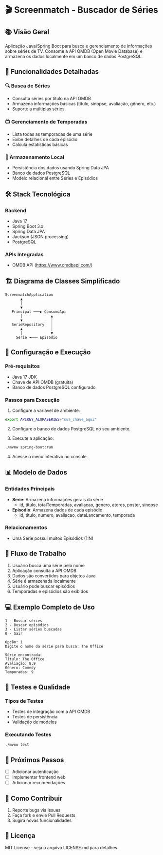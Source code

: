 # 🎬 Screenmatch - Buscador de Séries

## 📚 Visão Geral
Aplicação Java/Spring Boot para busca e gerenciamento de informações sobre séries de TV. Consome a API OMDB (Open Movie Database) e armazena os dados localmente em um banco de dados PostgreSQL.

## 🧩 Funcionalidades Detalhadas

### 🔍 Busca de Séries
- Consulta séries por título na API OMDB
- Armazena informações básicas (título, sinopse, avaliação, gênero, etc.)
- Suporte a múltiplas séries

### 📺 Gerenciamento de Temporadas
- Lista todas as temporadas de uma série
- Exibe detalhes de cada episódio
- Calcula estatísticas básicas

### 💾 Armazenamento Local
- Persistência dos dados usando Spring Data JPA
- Banco de dados PostgreSQL
- Modelo relacional entre Séries e Episódios

## 🛠 Stack Tecnológica

### Backend
- Java 17
- Spring Boot 3.x
- Spring Data JPA
- Jackson (JSON processing)
- PostgreSQL

### APIs Integradas
- OMDB API (https://www.omdbapi.com/)

## 🏗 Diagrama de Classes Simplificado
```
ScreenmatchApplication
       ▲
       │
       ▼
   Principal ───▶ ConsumoApi
       │             ▲
       ▼             │
   SerieRepository   │
       ▲             │
       │             ▼
     Serie ◄─── Episodio
```

## 🚀 Configuração e Execução

### Pré-requisitos
- Java 17 JDK
- Chave de API OMDB (gratuita)
- Banco de dados PostgreSQL configurado

### Passos para Execução
1. Configure a variável de ambiente:
```bash
export APIKEY_ALURASERIES="sua_chave_aqui"
```

2. Configure o banco de dados PostgreSQL no seu ambiente.

3. Execute a aplicação:
```bash
./mvnw spring-boot:run
```

4. Acesse o menu interativo no console

## 📊 Modelo de Dados

### Entidades Principais
- **Serie**: Armazena informações gerais da série
  - id, titulo, totalTemporadas, avaliacao, genero, atores, poster, sinopse
- **Episodio**: Armazena dados de cada episódio
  - id, titulo, numero, avaliacao, dataLancamento, temporada

### Relacionamentos
- Uma Série possui muitos Episódios (1:N)

## 🔄 Fluxo de Trabalho

1. Usuário busca uma série pelo nome
2. Aplicação consulta a API OMDB
3. Dados são convertidos para objetos Java
4. Série é armazenada localmente
5. Usuário pode buscar episódios
6. Temporadas e episódios são exibidos

## 💻 Exemplo Completo de Uso

```plaintext
1 - Buscar séries
2 - Buscar episódios
3 - Listar séries buscadas
0 - Sair

Opção: 1
Digite o nome da série para busca: The Office

Série encontrada:
Título: The Office
Avaliação: 8.9
Gênero: Comedy
Temporadas: 9
```

## 🧪 Testes e Qualidade

### Tipos de Testes
- Testes de integração com a API OMDB
- Testes de persistência
- Validação de modelos

### Executando Testes
```bash
./mvnw test
```

## 📌 Próximos Passos
- [ ] Adicionar autenticação
- [ ] Implementar frontend web
- [ ] Adicionar recomendações

## 🤝 Como Contribuir
1. Reporte bugs via Issues
2. Faça fork e envie Pull Requests
3. Sugira novas funcionalidades

## 📄 Licença
MIT License - veja o arquivo LICENSE.md para detalhes
